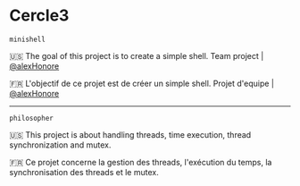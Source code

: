 # Cercle3

`minishell` 

:us: The goal of this project is to create a simple shell. Team project | [@alexHonore](https://github.com/alexHonore)

:fr: L'objectif de ce projet est de créer un simple shell. Projet d'equipe | [@alexHonore](https://github.com/alexHonore)

- - -

`philosopher`

:us: This project is about handling threads, time execution, thread synchronization and mutex.

:fr: Ce projet concerne la gestion des threads, l'exécution du temps, la synchronisation des threads et le mutex.
